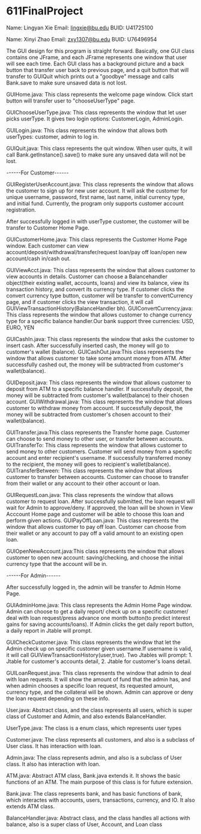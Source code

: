﻿# 611FinalProject
Name: Lingyan Xie
Email: lingxie@bu.edu
BUID: U41725100

Name: Xinyi Zhao
Email: zxy1307@bu.edu
BUID: U76496954

The GUI design for this program is straight forward. Basically, one GUI class contains one JFrame, and each JFrame represents one window that user will see each time. Each GUI class has a background picture and a back button that transfer user back to previous page, and a quit button that will transfer to GUIQuit which prints out a "goodbye" message and calls Bank.save to make sure unsaved data is not lost.

GUIHome.java: This class represents the welcome page window. Click start button will transfer user to "chooseUserType" page.

GUIChooseUserType.java: This class represents the window that let user picks userType. It gives two login options: CustomerLogin, AdminLogin.

GUILogin.java: This class represents the window that allows both userTypes: customer, admin to log in. 

GUIQuit.java: This class represents the quit window. When user quits, it will call Bank.getInstance().save() to make sure any unsaved data will not be lost.

------For Customer------

GUIRegisterUserAccount.java: This class represents the window that allows the customer to sign up for new user account. It will ask the customer for unique username, password, first name, last name, initial currency type, and initial fund. Currently, the program only supports customer account registration.

After successfully logged in with userType customer, the customer will be transfer to Customer Home Page.

GUICustomerHome.java: This class represents the Customer Home Page window. Each customer can view account/deposit/withdrawal/transfer/request loan/pay off loan/open new account/cash in/cash out.

GUIViewAcct.java: This class represents the window that allows customer to view accounts in details. Customer can choose a Balancehandler object(their existing wallet, accounts, loans) and view its balance, view its transaction history, and convert its currency type. If customer clicks the convert currency type button, customer will be transfer to convertCurrency page, and if customer clicks the view transaction, it will call GUIViewTransactionHistory(BalanceHandler bh).
GUIConvertCurrency.java: This class represents the window that allows customer to change currency type for a specific balance handler.Our bank support three currencies: USD, EURO, YEN

GUICashIn.java: This class represents the window that asks the customer to insert cash. After successfully inserted cash, the money will go to customer's wallet (balance).
GUICashOut.java:This class represents the window that allows customer to take some amount money from ATM. After successfully cashed out, the money will be subtracted from customer's wallet(balance).

GUIDeposit.java: This class represents the window that allows customer to deposit from ATM to a specific balance handler. If successfully deposit, the money will be subtracted from customer's wallet(balance) to their chosen account.
GUIWithdrawal.java: This class represents the window that allows customer to withdraw money from account. If successfully deposit, the money will be subtracted from customer's chosen account to their wallet(balance). 

GUITransfer.java:This class represents the Transfer home page. Customer can choose to send money to other user, or transfer between accounts.
GUITransferTo: This class represents the window that allows customer to send money to other customers. Customer will send money from a specific account and enter recipient's username. If successfully transferred money to the recipient, the money will goes to recipient's wallet(balance).
GUITransferBetween: This class represents the window that allows customer to transfer between accounts. Customer can choose to transfer from their wallet or any account to their other account or loan.

GUIRequestLoan.java: This class represents the window that allows customer to request loan. After successfully submitted, the loan request will wait for Admin to approve/deny. If approved, the loan will be shown in View Acccount Home page and customer will be able to choose this loan and perform given actions.
GUIPayOffLoan.java: This class represents the window that allows customer to pay off loan. Customer can choose from their wallet or any account to pay off a valid amount to an existing open loan.

GUIOpenNewAccount.java:This class represents the window that allows customer to open new account: saving/checking, and choose the initial currency type that the account will be in.

------For Admin------

After successfully logged in, the admin will be transfer to Admin Home Page.

GUIAdminHome.java: This class represents the Admin Home Page window.  Admin can choose to get a daily report/ check up on a specific customer/ deal with loan request/press advance one month button(to predict interest gains for saving accounts/loans). If Admin clicks the get daily report button, a daily report in Jtable will prompt. 

GUICheckCustomer.java: This class represents the window that let the Admin check up on specific customer given username.If username is valid, it will call GUIViewTransactionHistory(user,true). Two Jtables will prompt: 1. Jtable for customer's accounts detail, 2. Jtable for customer's loans detail.

GUILoanRequest.java: This class represents the window that admin to deal with loan requests. It will show the amount of fund that the admin has, and when admin chooses a specific loan request, its requested amount, currency type, and the collateral will be shown. Admin can approve or deny the loan request depending on these info.



User.java: Abstract class, and the class represents all users, which is super class of Customer and Admin, and also extends BalanceHandler.

UserType.java: The class is a enum class, which represents user types

Customer.java: The class represents all customers, and also is a subclass of User class. It has interaction with loan.

Admin.java: The class represents admin, and also is a subclass of User class. It also has interaction with loan.

ATM.java: Abstract ATM class, Bank.java extends it. It shows the basic functions of an ATM. The main purpose of this class is for future extension.

Bank.java: The class represents bank, and has basic functions of bank, which interactes with accounts, users, transactions, currency, and IO. It also extends ATM class.

BalanceHandler.java: Abstract class, and the class handles all actions with balance, also is a super class of User, Account, and Loan class
